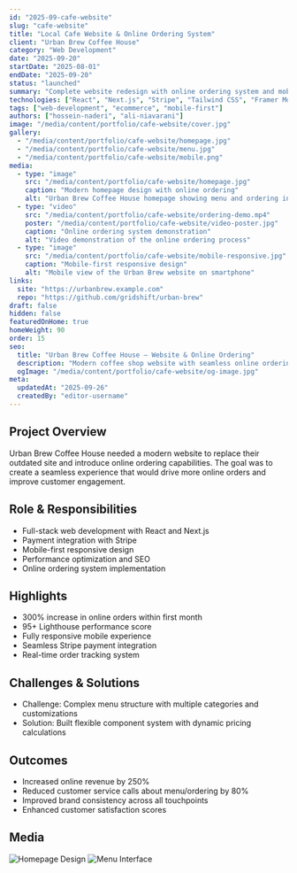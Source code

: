 ```yaml
---
id: "2025-09-cafe-website"
slug: "cafe-website"
title: "Local Cafe Website & Online Ordering System"
client: "Urban Brew Coffee House"
category: "Web Development"
date: "2025-09-20"
startDate: "2025-08-01"
endDate: "2025-09-20"
status: "launched"
summary: "Complete website redesign with online ordering system and mobile-first approach for a local coffee shop."
technologies: ["React", "Next.js", "Stripe", "Tailwind CSS", "Framer Motion"]
tags: ["web-development", "ecommerce", "mobile-first"]
authors: ["hossein-naderi", "ali-niavarani"]
image: "/media/content/portfolio/cafe-website/cover.jpg"
gallery:
  - "/media/content/portfolio/cafe-website/homepage.jpg"
  - "/media/content/portfolio/cafe-website/menu.jpg"
  - "/media/content/portfolio/cafe-website/mobile.png"
media:
  - type: "image"
    src: "/media/content/portfolio/cafe-website/homepage.jpg"
    caption: "Modern homepage design with online ordering"
    alt: "Urban Brew Coffee House homepage showing menu and ordering interface"
  - type: "video"
    src: "/media/content/portfolio/cafe-website/ordering-demo.mp4"
    poster: "/media/content/portfolio/cafe-website/video-poster.jpg"
    caption: "Online ordering system demonstration"
    alt: "Video demonstration of the online ordering process"
  - type: "image"
    src: "/media/content/portfolio/cafe-website/mobile-responsive.jpg"
    caption: "Mobile-first responsive design"
    alt: "Mobile view of the Urban Brew website on smartphone"
links:
  site: "https://urbanbrew.example.com"
  repo: "https://github.com/gridshift/urban-brew"
draft: false
hidden: false
featuredOnHome: true
homeWeight: 90
order: 15
seo:
  title: "Urban Brew Coffee House — Website & Online Ordering"
  description: "Modern coffee shop website with seamless online ordering experience."
  ogImage: "/media/content/portfolio/cafe-website/og-image.jpg"
meta:
  updatedAt: "2025-09-26"
  createdBy: "editor-username"
---
```


## Project Overview
Urban Brew Coffee House needed a modern website to replace their outdated site and introduce online ordering capabilities. The goal was to create a seamless experience that would drive more online orders and improve customer engagement.

## Role & Responsibilities
- Full-stack web development with React and Next.js
- Payment integration with Stripe
- Mobile-first responsive design
- Performance optimization and SEO
- Online ordering system implementation

## Highlights
- 300% increase in online orders within first month
- 95+ Lighthouse performance score
- Fully responsive mobile experience
- Seamless Stripe payment integration
- Real-time order tracking system

## Challenges & Solutions
- Challenge: Complex menu structure with multiple categories and customizations
- Solution: Built flexible component system with dynamic pricing calculations

## Outcomes
- Increased online revenue by 250%
- Reduced customer service calls about menu/ordering by 80%
- Improved brand consistency across all touchpoints
- Enhanced customer satisfaction scores

## Media
![Homepage Design](/media/content/portfolio/cafe-website/homepage.jpg)
![Menu Interface](/media/content/portfolio/cafe-website/menu.jpg)
